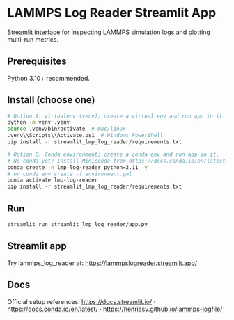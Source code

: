 # LAMMPS Log Reader Streamlit App

Streamlit interface for inspecting LAMMPS simulation logs and plotting multi-run metrics.

## Prerequisites
Python 3.10+ recommended.

## Install (choose one)
```bash
# Option A: virtualenv (venv); create a virtual env and run app in it.
python -m venv .venv
source .venv/bin/activate  # mac/linux
.venv\\Scripts\\Activate.ps1  # Windows PowerShell
pip install -r streamlit_lmp_log_reader/requirements.txt
```

```bash
# Option B: Conda environment; create a conda env and run app in it.
# No conda yet? Install Miniconda from https://docs.conda.io/en/latest/miniconda.html
conda create -n lmp-log-reader python=3.11 -y
# or conda env create -f environment.yml
conda activate lmp-log-reader
pip install -r streamlit_lmp_log_reader/requirements.txt
```

## Run
```bash
streamlit run streamlit_lmp_log_reader/app.py
```
## Streamlit app
Try lammps_log_reader at: https://lammpslogreader.streamlit.app/

## Docs
Official setup references: https://docs.streamlit.io/ · https://docs.conda.io/en/latest/ · https://henriasv.github.io/lammps-logfile/
